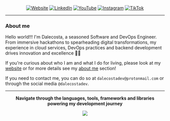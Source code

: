 <div align="center">
    <a href="https://dalecosta.com"><img alt="Website" src="https://img.shields.io/badge/website-000000?style=for-the-badge&logo=google-chrome&logoColor=white"></a>
  <a href="https://www.linkedin.com/in/nicol%C3%B2-costantini-a52602181"><img src="https://img.shields.io/badge/LinkedIn-0077B5?style=for-the-badge&logo=linkedin" alt="LinkedIn"></a>
  <a href="https://www.youtube.com/@dalecostadev"><img src="https://img.shields.io/badge/YouTube-FF0000?style=for-the-badge&logo=youtube" alt="YouTube"></a>
  <a href="https://www.instagram.com/dalecostadev"><img src="https://img.shields.io/badge/Instagram-E4405F?style=for-the-badge&logo=instagram" alt="Instagram"></a>
  <a href="https://www.tiktok.com/@dalecostadev"><img src="https://img.shields.io/badge/TikTok-000000?style=for-the-badge&logo=tiktok" alt="TikTok"></a>
</div>

---

### About me

Hello world!!! I'm Dalecosta, a seasoned Software and DevOps Engineer. From immersive hackathons to spearheading digital transformations, my experience in cloud services, DevOps practices and backend development drives innovation and excellence 🚀🚀

If you're curious about who I am and what I do for living, please look at my [website](https://dalecosta.com) or for more details see my [about me](https://dalecosta.com/blog/about-me) section!

If you need to contact me, you can do so at `dalecostadev@protonmail.com` or through the social media `@dalecostadev`.

----- 

<p align="center"><b>Navigate through the languages, tools, frameworks and libraries powering my development journey</b></p>

<p align="center">
  <a href="https://skillicons.dev">
    <img src="https://skillicons.dev/icons?i=gitlab,github,vscode,visualstudio,git,npm,bun,gradle,nodejs,react,materialui,astro,html,css,tailwind,javascript,typescript,wasm,prisma,dotnet,cs,python,flask,go,bash,azure,aws,kubernetes,docker,githubactions,grafana,prometheus,ansible,terraform,kafka,jenkins,regex,nginx,mongodb,mysql,redis,ipfs,linux,windows,raspberrypi" />
  </a>
</p>
